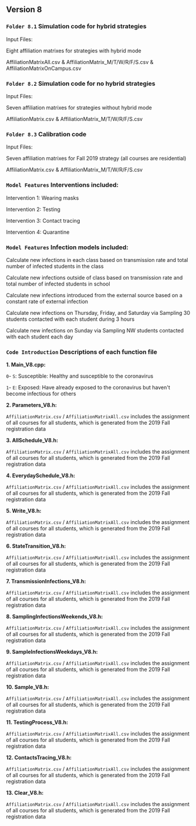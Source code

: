 ## Version 8

### `Folder 8.1` Simulation code for hybrid strategies 

Input Files:

Eight affiliation matrixes for strategies with hybrid mode

AffiliationMatrixAll.csv & AffiliationMatrix_M/T/W/R/F/S.csv & AffiliationMatrixOnCampus.csv


### `Folder 8.2` Simulation code for no hybrid strategies 

Input Files:

Seven affiliation matrixes for strategies without hybrid mode

AffiliationMatrix.csv & AffiliationMatrix_M/T/W/R/F/S.csv


### `Folder 8.3` Calibration code 

Input Files: 

Seven affiliation matrixes for Fall 2019 strategy (all courses are residential)

AffiliationMatrix.csv & AffiliationMatrix_M/T/W/R/F/S.csv


### `Model Features` Interventions included:

Intervention 1: Wearing masks

Intervention 2: Testing

Intervention 3: Contact tracing

Intervention 4: Quarantine


### `Model Features` Infection models included:

Calculate new infections in each class based on transmission rate and total number of infected students in the class

Calculate new infections outside of class based on transmission rate and total number of infected students in school

Calculate new infections introduced from the external source based on a constant rate of external infection

Calculate new infections on Thursday, Friday, and Saturday via Sampling 30 students contacted with each student during 3 hours

Calculate new infections on Sunday via Sampling NW students contacted with each student each day


### `Code Introduction` Descriptions of each function file

**1\. Main_V8.cpp:**

`0`- `S`:   Susceptible: Healthy and susceptible to the coronavirus

`1`- `E`:   Exposed: Have already exposed to the coronavirus but haven't become infectious for others

**2\. Parameters_V8.h:**

`AffiliationMatrix.csv` / `AffiliationMatrixAll.csv` includes the assignment of all courses for all students, which is generated from the 2019 Fall registration data

**3\. AllSchedule_V8.h:**

`AffiliationMatrix.csv` / `AffiliationMatrixAll.csv` includes the assignment of all courses for all students, which is generated from the 2019 Fall registration data

**4\. EverydaySchedule_V8.h:**

`AffiliationMatrix.csv` / `AffiliationMatrixAll.csv` includes the assignment of all courses for all students, which is generated from the 2019 Fall registration data

**5\. Write_V8.h:**

`AffiliationMatrix.csv` / `AffiliationMatrixAll.csv` includes the assignment of all courses for all students, which is generated from the 2019 Fall registration data

**6\. StateTransition_V8.h:**

`AffiliationMatrix.csv` / `AffiliationMatrixAll.csv` includes the assignment of all courses for all students, which is generated from the 2019 Fall registration data

**7\. TransmissionInfections_V8.h:**

`AffiliationMatrix.csv` / `AffiliationMatrixAll.csv` includes the assignment of all courses for all students, which is generated from the 2019 Fall registration data

**8\. SamplingInfectionsWeekends_V8.h:**

`AffiliationMatrix.csv` / `AffiliationMatrixAll.csv` includes the assignment of all courses for all students, which is generated from the 2019 Fall registration data

**9\. SampleInfectionsWeekdays_V8.h:**

`AffiliationMatrix.csv` / `AffiliationMatrixAll.csv` includes the assignment of all courses for all students, which is generated from the 2019 Fall registration data

**10\. Sample_V8.h:**

`AffiliationMatrix.csv` / `AffiliationMatrixAll.csv` includes the assignment of all courses for all students, which is generated from the 2019 Fall registration data

**11\. TestingProcess_V8.h:**

`AffiliationMatrix.csv` / `AffiliationMatrixAll.csv` includes the assignment of all courses for all students, which is generated from the 2019 Fall registration data

**12\. ContactsTracing_V8.h:**

`AffiliationMatrix.csv` / `AffiliationMatrixAll.csv` includes the assignment of all courses for all students, which is generated from the 2019 Fall registration data

**13\. Clear_V8.h:**

`AffiliationMatrix.csv` / `AffiliationMatrixAll.csv` includes the assignment of all courses for all students, which is generated from the 2019 Fall registration data

